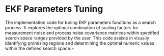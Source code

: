 # EKF Parameters Tuning 

The implementation code for tuning EKF parameters functions as a search process. It explores the
optimal combination of scaling factors for measurement noise and process noise covariance matrices
within specified search space ranges provided by the user. This code assists in visually identifying
promising regions and determining the optimal numeric values within the defined search space.~
